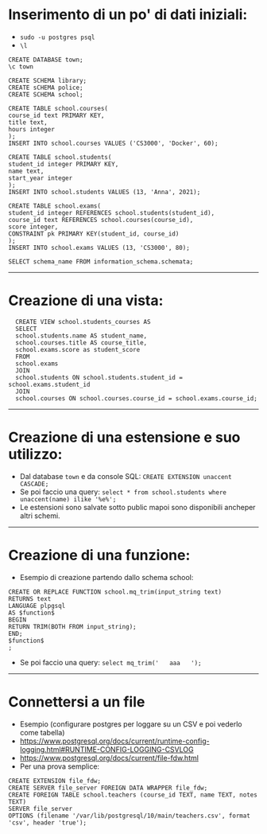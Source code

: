 # Inserimento di un po' di dati iniziali:
* `sudo -u postgres psql`
* `\l`
```
CREATE DATABASE town;
\c town

CREATE SCHEMA library;
CREATE sCHEMA police;
CREATE SCHEMA school;

CREATE TABLE school.courses(
course_id text PRIMARY KEY,
title text,
hours integer
);
INSERT INTO school.courses VALUES ('CS3000', 'Docker', 60);

CREATE TABLE school.students(
student_id integer PRIMARY KEY,
name text,
start_year integer
);
INSERT INTO school.students VALUES (13, 'Anna', 2021);

CREATE TABLE school.exams(
student_id integer REFERENCES school.students(student_id),
course_id text REFERENCES school.courses(course_id),
score integer,
CONSTRAINT pk PRIMARY KEY(student_id, course_id)
);
INSERT INTO school.exams VALUES (13, 'CS3000', 80);

SELECT schema_name FROM information_schema.schemata;
```
----
# Creazione di una vista:
```
  CREATE VIEW school.students_courses AS
  SELECT
  school.students.name AS student_name,
  school.courses.title AS course_title,
  school.exams.score as student_score
  FROM
  school.exams
  JOIN
  school.students ON school.students.student_id = school.exams.student_id
  JOIN
  school.courses ON school.courses.course_id = school.exams.course_id;
```
----
# Creazione di una estensione e suo utilizzo:
* Dal database `town` e da console SQL: `CREATE EXTENSION unaccent CASCADE;`
* Se poi faccio una query: `select * from school.students where unaccent(name) ilike '%e%';`
* Le estensioni sono salvate sotto public mapoi sono disponibili ancheper altri schemi.
---
# Creazione di una funzione:
* Esempio di creazione partendo dallo schema school:
```
CREATE OR REPLACE FUNCTION school.mq_trim(input_string text)
RETURNS text
LANGUAGE plpgsql
AS $function$
BEGIN
RETURN TRIM(BOTH FROM input_string);
END;
$function$
;
```
* Se poi faccio una query: `select mq_trim('   aaa   ');`
----
# Connettersi a un file
* Esempio (configurare postgres per loggare su un CSV e poi vederlo come tabella)
* https://www.postgresql.org/docs/current/runtime-config-logging.html#RUNTIME-CONFIG-LOGGING-CSVLOG
* https://www.postgresql.org/docs/current/file-fdw.html
* Per una prova semplice:
```
CREATE EXTENSION file_fdw;
CREATE SERVER file_server FOREIGN DATA WRAPPER file_fdw;
CREATE FOREIGN TABLE school.teachers (course_id TEXT, name TEXT, notes TEXT)
SERVER file_server
OPTIONS (filename '/var/lib/postgresql/10/main/teachers.csv', format 'csv', header 'true');
```